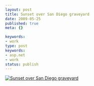 ```yaml
---
layout: post
title: Sunset over San Diego graveyard
date: 2009-05-25
published: true
meta: {}

keywords:
- work
type: post
keywords:
- asp.net
- work
status: publish
---
```

[![Sunset over San Diego graveyard](http://media.eick.us/2011/05/175304085_47792b859a.jpg)](http://www.flickr.com/photos/andreweick/175304085/ "Sunset over San Diego graveyard by AndrewEick, on Flickr")
